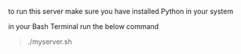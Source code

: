 to run this server
make sure you have installed Python in your system

in your Bash Terminal run the below command
> ./myserver.sh
